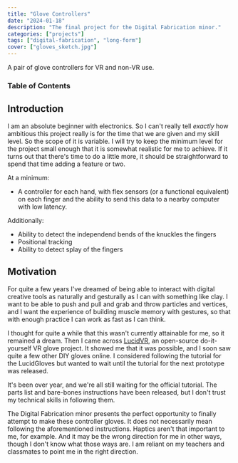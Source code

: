 ```yaml
---
title: "Glove Controllers"
date: "2024-01-18"
description: "The final project for the Digital Fabrication minor."
categories: ["projects"]
tags: ["digital-fabrication", "long-form"]
cover: ["gloves_sketch.jpg"]
---
```


A pair of glove controllers for VR and non-VR use. 

### Table of Contents

## Introduction

I am an absolute beginner with electronics. So I can't really tell _exactly_ how ambitious this project really is for the time that we are given and my skill level. So the scope of it is variable. I will try to keep the minimum level for the project small enough that it is somewhat realistic for me to achieve. If it turns out that there's time to do a little more, it should be straightforward to spend that time adding a feature or two. 

At a minimum: 
* A controller for each hand, with flex sensors (or a functional equivalent) on each finger and the ability to send this data to a nearby computer with low latency. 

Additionally:
* Ability to detect the independend bends of the knuckles the fingers
* Positional tracking
* Ability to detect splay of the fingers

## Motivation

For quite a few years I've dreamed of being able to interact with digital creative tools as naturally and gesturally as I can with something like clay. I want to be able to push and pull and grab and throw particles and vertices, and I want the experience of building muscle memory with gestures, so that with enough practice I can work as fast as I can think. 

I thought for quite a while that this wasn't currently attainable for me, so it remained a dream. Then I came across [LucidVR](https://github.com/LucidVR/lucidgloves), an open-source do-it-yourself VR glove project. It showed me that it was possible, and I soon saw quite a few other DIY gloves online. I considered following the tutorial for the LucidGloves but wanted to wait until the tutorial for the next prototype was released. 

It's been over year, and we're all still waiting for the official tutorial. The parts list and bare-bones instructions have been released, but I don't trust my technical skills in following them. 

The Digital Fabrication minor presents the perfect opportunity to finally attempt to make these controller gloves. It does not necessarily mean following the aforementioned instructions. Haptics aren't that important to me, for example. And it may be the wrong direction for me in other ways, though I don't know what those ways are. I am reliant on my teachers and classmates to point me in the right direction. 


